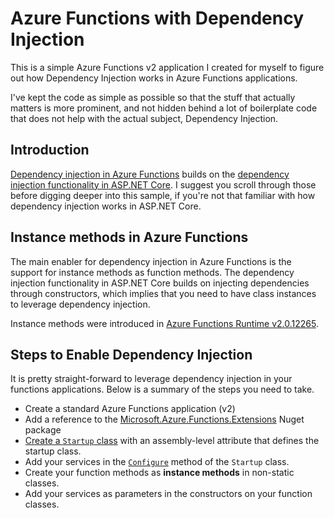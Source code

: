 Azure Functions with Dependency Injection
=======================

This is a simple Azure Functions v2 application I created for myself to figure out how Dependency Injection works in Azure Functions applications.

I've kept the code as simple as possible so that the stuff that actually matters is more prominent, and not hidden behind a lot of boilerplate code that does not help with the actual subject, Dependency Injection.


Introduction
------------

[Dependency injection in Azure Functions](https://docs.microsoft.com/en-us/azure/azure-functions/functions-dotnet-dependency-injection) builds on the [dependency injection functionality in ASP.NET Core](https://docs.microsoft.com/en-gb/aspnet/core/fundamentals/dependency-injection). I suggest you scroll through those before digging deeper into this sample, if you're not that familiar with how dependency injection works in ASP.NET Core.


Instance methods in Azure Functions
-----------------------------------

The main enabler for dependency injection in Azure Functions is the support for instance methods as function methods. The dependency injection functionality in ASP.NET Core builds on injecting dependencies through constructors, which implies that you need to have class instances to leverage dependency injection.

Instance methods were introduced in [Azure Functions Runtime v2.0.12265](https://github.com/Azure/azure-functions-host/releases/tag/v2.0.12265).


Steps to Enable Dependency Injection
------------------------

It is pretty straight-forward to leverage dependency injection in your functions applications. Below is a summary of the steps you need to take.

- Create a standard Azure Functions application (v2)
- Add a reference to the [Microsoft.Azure.Functions.Extensions](https://www.nuget.org/packages/Microsoft.Azure.Functions.Extensions/) Nuget package
- [Create a `Startup` class](https://docs.microsoft.com/en-us/azure/azure-functions/functions-dotnet-dependency-injection#registering-services) with an assembly-level attribute that defines the startup class.
- Add your services in the [`Configure`](https://docs.microsoft.com/en-us/azure/azure-functions/functions-dotnet-dependency-injection#registering-services) method of the `Startup` class.
- Create your function methods as **instance methods** in non-static classes.
- Add your services as parameters in the constructors on your function classes.

